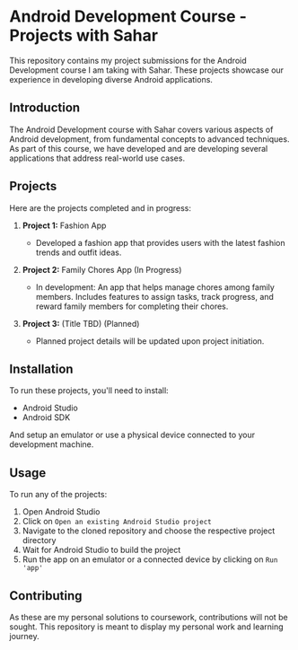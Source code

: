 # Android Development Course - Projects with Sahar

This repository contains my project submissions for the Android Development course I am taking with Sahar. These projects showcase our experience in developing diverse Android applications.

## Introduction

The Android Development course with Sahar covers various aspects of Android development, from fundamental concepts to advanced techniques. As part of this course, we have developed and are developing several applications that address real-world use cases.

## Projects

Here are the projects completed and in progress:

1. **Project 1:** Fashion App
   - Developed a fashion app that provides users with the latest fashion trends and outfit ideas.
2. **Project 2:** Family Chores App (In Progress)

   - In development: An app that helps manage chores among family members. Includes features to assign tasks, track progress, and reward family members for completing their chores.

3. **Project 3:** (Title TBD) (Planned)
   - Planned project details will be updated upon project initiation.

## Installation

To run these projects, you'll need to install:

- Android Studio
- Android SDK

And setup an emulator or use a physical device connected to your development machine.

## Usage

To run any of the projects:

1. Open Android Studio
2. Click on `Open an existing Android Studio project`
3. Navigate to the cloned repository and choose the respective project directory
4. Wait for Android Studio to build the project
5. Run the app on an emulator or a connected device by clicking on `Run 'app'`

## Contributing

As these are my personal solutions to coursework, contributions will not be sought. This repository is meant to display my personal work and learning journey.
